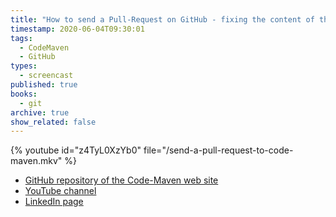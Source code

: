 ```yaml
---
title: "How to send a Pull-Request on GitHub - fixing the content of the Code-Maven site"
timestamp: 2020-06-04T09:30:01
tags:
  - CodeMaven
  - GitHub
types:
  - screencast
published: true
books:
  - git
archive: true
show_related: false
---
```



{% youtube id="z4TyL0XzYb0" file="/send-a-pull-request-to-code-maven.mkv" %}

* [GitHub repository of the Code-Maven web site](https://github.com/szabgab/code-maven.com/)
* [YouTube channel](/youtube)
* [LinkedIn page](/linkedin)

